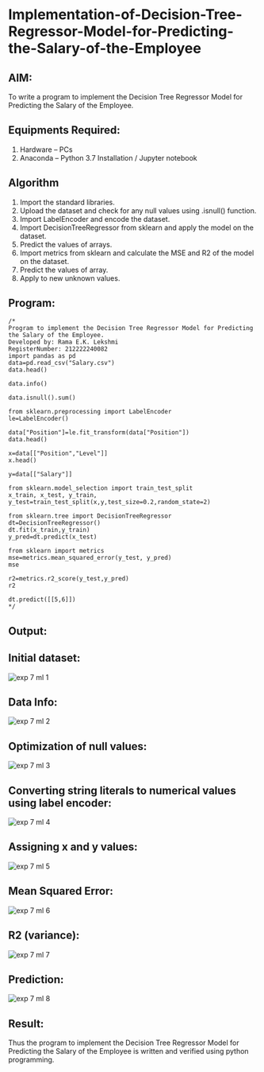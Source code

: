 # Implementation-of-Decision-Tree-Regressor-Model-for-Predicting-the-Salary-of-the-Employee

## AIM:
To write a program to implement the Decision Tree Regressor Model for Predicting the Salary of the Employee.

## Equipments Required:
1. Hardware – PCs
2. Anaconda – Python 3.7 Installation / Jupyter notebook

## Algorithm
1. Import the standard libraries.
2. Upload the dataset and check for any null values using .isnull() function.
3. Import LabelEncoder and encode the dataset.
4. Import DecisionTreeRegressor from sklearn and apply the model on the dataset.
5. Predict the values of arrays.
6. Import metrics from sklearn and calculate the MSE and R2 of the model on the dataset.
7. Predict the values of array.
8. Apply to new unknown values. 

## Program:
```
/*
Program to implement the Decision Tree Regressor Model for Predicting the Salary of the Employee.
Developed by: Rama E.K. Lekshmi
RegisterNumber: 212222240082
import pandas as pd
data=pd.read_csv("Salary.csv")
data.head()

data.info()

data.isnull().sum()

from sklearn.preprocessing import LabelEncoder
le=LabelEncoder()

data["Position"]=le.fit_transform(data["Position"])
data.head()

x=data[["Position","Level"]]
x.head()

y=data[["Salary"]]

from sklearn.model_selection import train_test_split
x_train, x_test, y_train, y_test=train_test_split(x,y,test_size=0.2,random_state=2)

from sklearn.tree import DecisionTreeRegressor
dt=DecisionTreeRegressor()
dt.fit(x_train,y_train)
y_pred=dt.predict(x_test)

from sklearn import metrics
mse=metrics.mean_squared_error(y_test, y_pred)
mse

r2=metrics.r2_score(y_test,y_pred)
r2

dt.predict([[5,6]])
*/
```

## Output:
## Initial dataset:
![exp 7 ml 1](https://github.com/Rama-Lekshmi/Implementation-of-Decision-Tree-Regressor-Model-for-Predicting-the-Salary-of-the-Employee/assets/118541549/3013f142-8d1c-42cc-9f11-751ce674ae84)
## Data Info:
![exp 7 ml 2](https://github.com/Rama-Lekshmi/Implementation-of-Decision-Tree-Regressor-Model-for-Predicting-the-Salary-of-the-Employee/assets/118541549/f42b2f9a-d161-4205-90ca-368733c1c156)
## Optimization of null values:
![exp 7 ml 3](https://github.com/Rama-Lekshmi/Implementation-of-Decision-Tree-Regressor-Model-for-Predicting-the-Salary-of-the-Employee/assets/118541549/d0eefc95-353f-4c35-b696-de3a978d8124)
## Converting string literals to numerical values using label encoder:
![exp 7 ml 4](https://github.com/Rama-Lekshmi/Implementation-of-Decision-Tree-Regressor-Model-for-Predicting-the-Salary-of-the-Employee/assets/118541549/4d7e562c-9a2a-48ca-ae0e-5b5f1a429e91)
## Assigning x and y values:
![exp 7 ml 5](https://github.com/Rama-Lekshmi/Implementation-of-Decision-Tree-Regressor-Model-for-Predicting-the-Salary-of-the-Employee/assets/118541549/c56e3af8-065e-45de-93a5-ce9910f6638d)
## Mean Squared Error:
![exp 7 ml 6](https://github.com/Rama-Lekshmi/Implementation-of-Decision-Tree-Regressor-Model-for-Predicting-the-Salary-of-the-Employee/assets/118541549/29e082dc-8dc0-4836-ba51-334497170c7a)
## R2 (variance):
![exp 7 ml 7](https://github.com/Rama-Lekshmi/Implementation-of-Decision-Tree-Regressor-Model-for-Predicting-the-Salary-of-the-Employee/assets/118541549/0fe196e4-baea-44e6-8a90-240185d0cbe7)
## Prediction:
![exp 7 ml 8](https://github.com/Rama-Lekshmi/Implementation-of-Decision-Tree-Regressor-Model-for-Predicting-the-Salary-of-the-Employee/assets/118541549/e69d2f5c-67f7-462a-9ddc-20a51c383016)

## Result:
Thus the program to implement the Decision Tree Regressor Model for Predicting the Salary of the Employee is written and verified using python programming.
